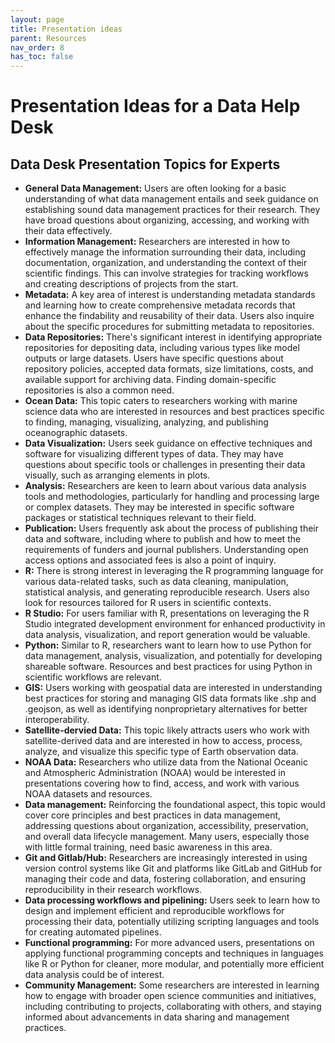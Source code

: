 ```yaml
---
layout: page
title: Presentation ideas
parent: Resources
nav_order: 8
has_toc: false
---
```


# Presentation Ideas for a Data Help Desk

## Data Desk Presentation Topics for Experts

-   **General Data Management:** Users are often looking for a basic
    understanding of what data management entails and seek guidance on
    establishing sound data management practices for their research. They have
    broad questions about organizing, accessing, and working with their data
    effectively.
-   **Information Management:** Researchers are interested in how to effectively
    manage the information surrounding their data, including documentation,
    organization, and understanding the context of their scientific findings.
    This can involve strategies for tracking workflows and creating descriptions
    of projects from the start.
-   **Metadata:** A key area of interest is understanding metadata standards and
    learning how to create comprehensive metadata records that enhance the
    findability and reusability of their data. Users also inquire about the
    specific procedures for submitting metadata to repositories.
-   **Data Repositories:** There's significant interest in identifying
    appropriate repositories for depositing data, including various types like
    model outputs or large datasets. Users have specific questions about
    repository policies, accepted data formats, size limitations, costs, and
    available support for archiving data. Finding domain-specific repositories
    is also a common need.
-   **Ocean Data:** This topic caters to researchers working with marine science
    data who are interested in resources and best practices specific to finding,
    managing, visualizing, analyzing, and publishing oceanographic datasets.
-   **Data Visualization:** Users seek guidance on effective techniques and
    software for visualizing different types of data. They may have questions
    about specific tools or challenges in presenting their data visually, such
    as arranging elements in plots.
-   **Analysis:** Researchers are keen to learn about various data analysis
    tools and methodologies, particularly for handling and processing large or
    complex datasets. They may be interested in specific software packages or
    statistical techniques relevant to their field.
-   **Publication:** Users frequently ask about the process of publishing their
    data and software, including where to publish and how to meet the
    requirements of funders and journal publishers. Understanding open access
    options and associated fees is also a point of inquiry.
-   **R:** There is strong interest in leveraging the R programming language for
    various data-related tasks, such as data cleaning, manipulation, statistical
    analysis, and generating reproducible research. Users also look for
    resources tailored for R users in scientific contexts.
-   **R Studio:** For users familiar with R, presentations on leveraging the R
    Studio integrated development environment for enhanced productivity in data
    analysis, visualization, and report generation would be valuable.
-   **Python:** Similar to R, researchers want to learn how to use Python for
    data management, analysis, visualization, and potentially for developing
    shareable software. Resources and best practices for using Python in
    scientific workflows are relevant.
-   **GIS:** Users working with geospatial data are interested in understanding
    best practices for storing and managing GIS data formats like .shp and
    .geojson, as well as identifying nonproprietary alternatives for better
    interoperability.
-   **Satellite-dervied Data:** This topic likely attracts users who work with
    satellite-derived data and are interested in how to access, process,
    analyze, and visualize this specific type of Earth observation data.
-   **NOAA Data:** Researchers who utilize data from the National Oceanic and
    Atmospheric Administration (NOAA) would be interested in presentations
    covering how to find, access, and work with various NOAA datasets and
    resources.
-   **Data management:** Reinforcing the foundational aspect, this topic would
    cover core principles and best practices in data management, addressing
    questions about organization, accessibility, preservation, and overall data
    lifecycle management. Many users, especially those with little formal
    training, need basic awareness in this area.
-   **Git and Gitlab/Hub:** Researchers are increasingly interested in using
    version control systems like Git and platforms like GitLab and GitHub for
    managing their code and data, fostering collaboration, and ensuring
    reproducibility in their research workflows.
-   **Data processing workflows and pipelining:** Users seek to learn how to
    design and implement efficient and reproducible workflows for processing
    their data, potentially utilizing scripting languages and tools for creating
    automated pipelines.
-   **Functional programming:** For more advanced users, presentations on
    applying functional programming concepts and techniques in languages like R
    or Python for cleaner, more modular, and potentially more efficient data
    analysis could be of interest.
-   **Community Management:** Some researchers are interested in learning how to
    engage with broader open science communities and initiatives, including
    contributing to projects, collaborating with others, and staying informed
    about advancements in data sharing and management practices.
